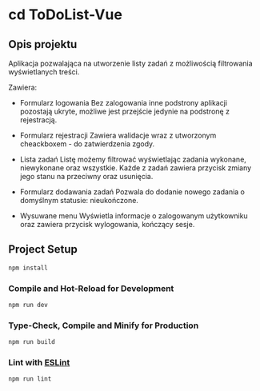 # cd ToDoList-Vue

## Opis projektu
Aplikacja pozwalająca na utworzenie listy zadań z możliwością filtrowania wyświetlanych treści.

Zawiera:
* Formularz logowania
Bez zalogowania inne podstrony aplikacji pozostają ukryte, możliwe jest przejście jedynie na podstronę z rejestracją.  

* Formularz rejestracji
Zawiera walidacje wraz z utworzonym  cheackboxem - do zatwierdzenia zgody.

* Lista zadań
Listę możemy filtrować wyświetlając zadania wykonane, niewykonane oraz wszystkie. Każde z zadań zawiera przycisk zmiany jego stanu na przeciwny oraz usunięcia.

* Formularz dodawania zadań 
Pozwala do dodanie nowego zadania o domyślnym statusie: nieukończone.

* Wysuwane menu
Wyświetla informacje o zalogowanym użytkowniku oraz zawiera przycisk wylogowania, kończący sesje.


## Project Setup

```sh
npm install
```

### Compile and Hot-Reload for Development

```sh
npm run dev
```

### Type-Check, Compile and Minify for Production

```sh
npm run build
```

### Lint with [ESLint](https://eslint.org/)

```sh
npm run lint
```

